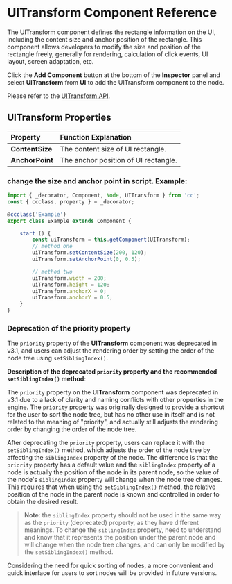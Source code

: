 # UITransform Component Reference

The UITransform component defines the rectangle information on the UI, including the content size and anchor position of the rectangle. This component allows developers to modify the size and position of the rectangle freely, generally for rendering, calculation of click events, UI layout, screen adaptation, etc.

Click the __Add Component__ button at the bottom of the __Inspector__ panel and select __UITransform__ from __UI__ to add the UITransform component to the node.

Please refer to the [UITransform API](__APIDOC__/en/#/docs/3.5/en/ui/Class/UITransform).

## UITransform Properties

| Property | Function Explanation
| :-------------- | :----------- |
| **ContentSize** | The content size of UI rectangle.
| **AnchorPoint** | The anchor position of UI rectangle.

### change the size and anchor point in script. Example:

```ts
import { _decorator, Component, Node, UITransform } from 'cc';
const { ccclass, property } = _decorator;

@ccclass('Example')
export class Example extends Component {

    start () {
        const uiTransform = this.getComponent(UITransform);
        // method one
        uiTransform.setContentSize(200, 120);
        uiTransform.setAnchorPoint(0, 0.5);

        // method two
        uiTransform.width = 200;
        uiTransform.height = 120;
        uiTransform.anchorX = 0;
        uiTransform.anchorY = 0.5;
    }
}
```

### Deprecation of the priority property

The `priority` property of the **UITransform** component was deprecated in v3.1, and users can adjust the rendering order by setting the order of the node tree using `setSiblingIndex()`.

**Description of the deprecated `priority` property and the recommended `setSiblingIndex()` method**:

The `priority` property on the **UITransform** component was deprecated in v3.1 due to a lack of clarity and naming conflicts with other properties in the engine. The `priority` property was originally designed to provide a shortcut for the user to sort the node tree, but has no other use in itself and is not related to the meaning of "priority", and actually still adjusts the rendering order by changing the order of the node tree.

After deprecating the `priority` property, users can replace it with the `setSiblingIndex()` method, which adjusts the order of the node tree by affecting the `siblingIndex` property of the node. The difference is that the `priority` property has a default value and the `siblingIndex` property of a node is actually the position of the node in its parent node, so the value of the node's `siblingIndex` property will change when the node tree changes. This requires that when using the `setSiblingIndex()` method, the relative position of the node in the parent node is known and controlled in order to obtain the desired result.

> **Note**: the `siblingIndex` property should not be used in the same way as the `priority` (deprecated) property, as they have different meanings. To change the `siblingIndex` property, need to understand and know that it represents the position under the parent node and will change when the node tree changes, and can only be modified by the `setSiblingIndex()` method.

Considering the need for quick sorting of nodes, a more convenient and quick interface for users to sort nodes will be provided in future versions.
